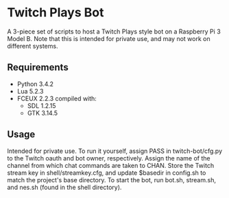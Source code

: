 # Twitch Plays Bot

A 3-piece set of scripts to host a Twitch Plays style bot on a Raspberry Pi 3 Model B. Note that this is intended for private use, and may not work on different systems.

## Requirements

* Python 3.4.2
* Lua 5.2.3
* FCEUX 2.2.3 compiled with:
    * SDL 1.2.15
    * GTK 3.14.5

## Usage

Intended for private use. To run it yourself, assign PASS in twitch-bot/cfg.py to the Twitch oauth and bot owner, respectively. Assign the name of the channel from which chat commands are taken to CHAN. Store the Twitch stream key in shell/streamkey.cfg, and update $basedir in config.sh to match the project's base directory. To start the bot, run bot.sh, stream.sh, and nes.sh (found in the shell directory).
